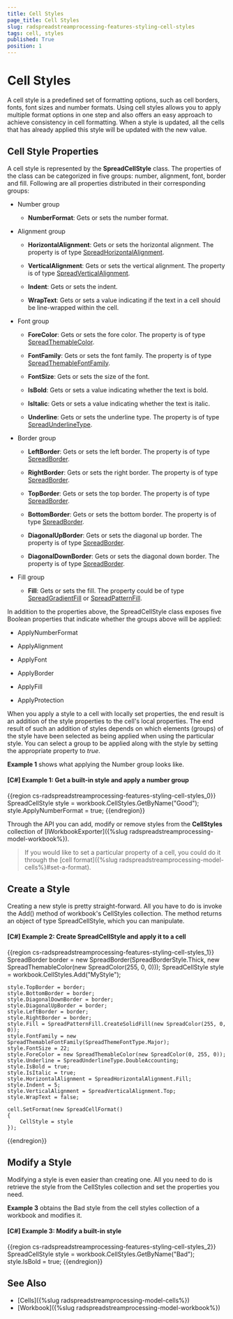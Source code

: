 ```yaml
---
title: Cell Styles
page_title: Cell Styles
slug: radspreadstreamprocessing-features-styling-cell-styles
tags: cell, styles
published: True
position: 1
---
```


# Cell Styles

A cell style is a predefined set of formatting options, such as cell borders, fonts, font sizes and number formats. Using cell styles allows you to apply multiple format options in one step and also offers an easy approach to achieve consistency in cell formatting. When a style is updated, all the cells that has already applied this style will be updated with the new value. 


## Cell Style Properties

A cell style is represented by the **SpreadCellStyle** class. The properties of the class can be categorized in five groups: number, alignment, font, border and fill. Following are all properties distributed in their corresponding groups:

- Number group
	
	- **NumberFormat**: Gets or sets the number format.

- Alignment group
	
	- **HorizontalAlignment**: Gets or sets the horizontal alignment. The property is of type [SpreadHorizontalAlignment](https://docs.telerik.com/devtools/document-processing/api/Telerik.Documents.SpreadsheetStreaming.SpreadHorizontalAlignment.html).
	
	- **VerticalAlignment**: Gets or sets the vertical alignment. The property is of type [SpreadVerticalAlignment](https://docs.telerik.com/devtools/document-processing/api/Telerik.Documents.SpreadsheetStreaming.SpreadVerticalAlignment.html).
	
	- **Indent**: Gets or sets the indent.
	
	- **WrapText**: Gets or sets a value indicating if the text in a cell should be line-wrapped within the cell.

- Font group
	
	- **ForeColor**: Gets or sets the fore color. The property is of type [SpreadThemableColor](https://docs.telerik.com/devtools/document-processing/api/Telerik.Documents.SpreadsheetStreaming.SpreadThemableColor.html).
	
	- **FontFamily**: Gets or sets the font family. The property is of type [SpreadThemableFontFamily](https://docs.telerik.com/devtools/document-processing/api/Telerik.Documents.SpreadsheetStreaming.SpreadThemableFontFamily.html).
	
	- **FontSize**: Gets or sets the size of the font.
	
	- **IsBold**: Gets or sets a value indicating whether the text is bold.
	
	- **IsItalic**: Gets or sets a value indicating whether the text is italic.
	
	- **Underline**: Gets or sets the underline type. The property is of type [SpreadUnderlineType](https://docs.telerik.com/devtools/document-processing/api/Telerik.Documents.SpreadsheetStreaming.SpreadUnderlineType.html).

- Border group
	
	- **LeftBorder**: Gets or sets the left border. The property is of type [SpreadBorder](https://docs.telerik.com/devtools/document-processing/api/Telerik.Documents.SpreadsheetStreaming.SpreadBorder.html).
	
	- **RightBorder**: Gets or sets the right border. The property is of type [SpreadBorder](https://docs.telerik.com/devtools/document-processing/api/Telerik.Documents.SpreadsheetStreaming.SpreadBorder.html).
	
	- **TopBorder**: Gets or sets the top border. The property is of type [SpreadBorder](https://docs.telerik.com/devtools/document-processing/api/Telerik.Documents.SpreadsheetStreaming.SpreadBorder.html).
	
	- **BottomBorder**: Gets or sets the bottom border. The property is of type [SpreadBorder](https://docs.telerik.com/devtools/document-processing/api/Telerik.Documents.SpreadsheetStreaming.SpreadBorder.html).
	
	- **DiagonalUpBorder**: Gets or sets the diagonal up border. The property is of type [SpreadBorder](https://docs.telerik.com/devtools/document-processing/api/Telerik.Documents.SpreadsheetStreaming.SpreadBorder.html).
		
	- **DiagonalDownBorder**: Gets or sets the diagonal down border. The property is of type [SpreadBorder](https://docs.telerik.com/devtools/document-processing/api/Telerik.Documents.SpreadsheetStreaming.SpreadBorder.html).

- Fill group
	
	- **Fill**: Gets or sets the fill. The property could be of type [SpreadGradientFill](https://docs.telerik.com/devtools/document-processing/api/Telerik.Documents.SpreadsheetStreaming.SpreadGradientFill.html) or [SpreadPatternFill](https://docs.telerik.com/devtools/document-processing/api/Telerik.Documents.SpreadsheetStreaming.SpreadPatternFill.html).

In addition to the properties above, the SpreadCellStyle class exposes five Boolean properties that indicate whether the groups above will be applied:

- ApplyNumberFormat

- ApplyAlignment

- ApplyFont

- ApplyBorder

- ApplyFill

- ApplyProtection


When you apply a style to a cell with locally set properties, the end result is an addition of the style properties to the cell's local properties. The end result of such an addition of styles depends on which elements (groups) of the style have been selected as being applied when using the particular style. You can select a group to be applied along with the style by setting the appropriate property to *true*.

**Example 1** shows what applying the Number group looks like.

#### **[C#] Example 1: Get a built-in style and apply a number group**

{{region cs-radspreadstreamprocessing-features-styling-cell-styles_0}}
	SpreadCellStyle style = workbook.CellStyles.GetByName("Good");
	style.ApplyNumberFormat = true;
{{endregion}}

Through the API you can add, modify or remove styles from the **CellStyles** collection of [IWorkbookExporter]({%slug radspreadstreamprocessing-model-workbook%}).


>If you would like to set a particular property of a cell, you could do it through the [cell format]({%slug radspreadstreamprocessing-model-cells%}#set-a-format).

## Create a Style

Creating a new style is pretty straight-forward. All you have to do is invoke the Add() method of workbook's CellStyles collection. The method returns an object of type SpreadCellStyle, which you can manipulate. 

#### **[C#] Example 2: Create SpreadCellStyle and apply it to a cell**

{{region cs-radspreadstreamprocessing-features-styling-cell-styles_1}}
	SpreadBorder border = new SpreadBorder(SpreadBorderStyle.Thick, new SpreadThemableColor(new SpreadColor(255, 0, 0)));
	SpreadCellStyle style = workbook.CellStyles.Add("MyStyle");
	
	style.TopBorder = border;
	style.BottomBorder = border;
	style.DiagonalDownBorder = border;
	style.DiagonalUpBorder = border;
	style.LeftBorder = border;
	style.RightBorder = border;
	style.Fill = SpreadPatternFill.CreateSolidFill(new SpreadColor(255, 0, 0));
	style.FontFamily = new SpreadThemableFontFamily(SpreadThemeFontType.Major);
	style.FontSize = 22;
	style.ForeColor = new SpreadThemableColor(new SpreadColor(0, 255, 0));
	style.Underline = SpreadUnderlineType.DoubleAccounting;
	style.IsBold = true;
	style.IsItalic = true;
	style.HorizontalAlignment = SpreadHorizontalAlignment.Fill;
	style.Indent = 5;
	style.VerticalAlignment = SpreadVerticalAlignment.Top;
	style.WrapText = false;
	
	cell.SetFormat(new SpreadCellFormat()
	{
	    CellStyle = style
	});
{{endregion}}

## Modify a Style

Modifying a style is even easier than creating one. All you need to do is retrieve the style from the CellStyles collection and set the properties you need.

**Example 3** obtains the Bad style from the cell styles collection of a workbook and modifies it.

#### **[C#] Example 3: Modify a built-in style**

{{region cs-radspreadstreamprocessing-features-styling-cell-styles_2}}
	SpreadCellStyle style = workbook.CellStyles.GetByName("Bad");
	style.IsBold = true;
{{endregion}}


## See Also

* [Cells]({%slug radspreadstreamprocessing-model-cells%})
* [Workbook]({%slug radspreadstreamprocessing-model-workbook%})